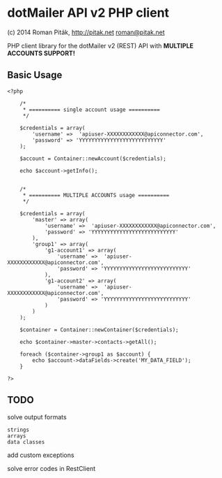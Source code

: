 dotMailer API v2 PHP client
===============
(c) 2014 Roman Piták, http://pitak.net <roman@pitak.net>

PHP client library for the dotMailer v2 (REST) API with **MULTIPLE ACCOUNTS SUPPORT!**

Basic Usage
-----------

	<?php

		/*
		 * ========== single account usage ==========
		 */

		$credentials = array(
			'username' =>  'apiuser-XXXXXXXXXXXX@apiconnector.com',
			'password' => 'YYYYYYYYYYYYYYYYYYYYYYYYYYY'
		);

		$account = Container::newAccount($credentials);

		echo $account->getInfo();


		/*
		 * ========== MULTIPLE ACCOUNTS usage ==========
		 */

		$credentials = array(
			'master' => array(
				'username' =>  'apiuser-XXXXXXXXXXXX@apiconnector.com',
				'password' => 'YYYYYYYYYYYYYYYYYYYYYYYYYYY'
			),
			'group1' => array(
				'g1-account1' => array(
					'username' =>  'apiuser-XXXXXXXXXXXX@apiconnector.com',
					'password' => 'YYYYYYYYYYYYYYYYYYYYYYYYYYY'
				),
				'g1-account2' => array(
					'username' =>  'apiuser-XXXXXXXXXXXX@apiconnector.com',
					'password' => 'YYYYYYYYYYYYYYYYYYYYYYYYYYY'
				)
			)
		);

		$container = Container::newContainer($credentials);

		echo $container->master->contacts->getAll();

		foreach ($container->group1 as $account) {
			echo $account->dataFields->create('MY_DATA_FIELD');
		}

	?>


TODO
----
solve output formats

	strings
	arrays
	data classes

add custom exceptions

solve error codes in RestClient





